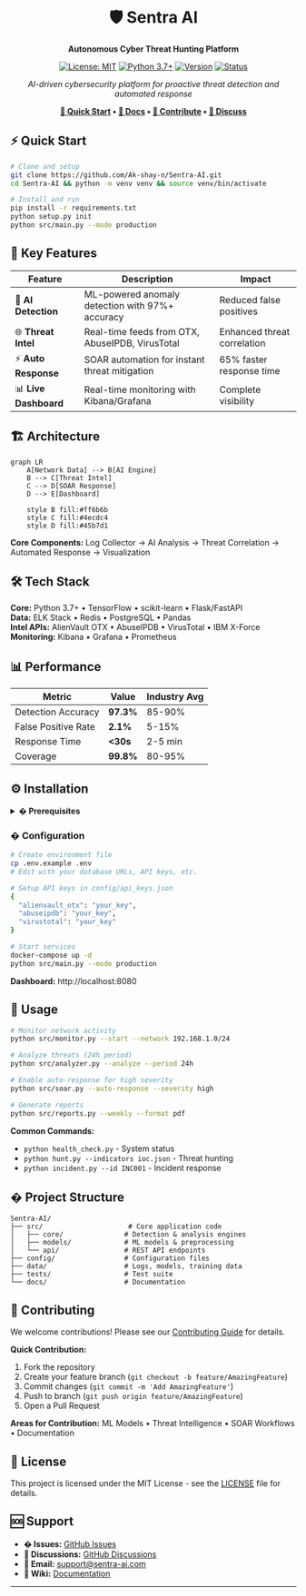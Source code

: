 <div align="center">

# 🛡️ Sentra AI

**Autonomous Cyber Threat Hunting Platform**

[![License: MIT](https://img.shields.io/badge/License-MIT-yellow.svg)](https://opensource.org/licenses/MIT)
[![Python 3.7+](https://img.shields.io/badge/python-3.7+-blue.svg)](https://www.python.org/downloads/)
[![Version](https://img.shields.io/badge/version-1.0.0-green.svg)](https://github.com/Ak-shay-n/Sentra-AI/releases)
[![Status](https://img.shields.io/badge/status-active-success.svg)](https://github.com/Ak-shay-n/Sentra-AI)

*AI-driven cybersecurity platform for proactive threat detection and automated response*

**[🚀 Quick Start](#quick-start) • [📖 Docs](#documentation) • [🤝 Contribute](#contributing) • [💬 Discuss](https://github.com/Ak-shay-n/Sentra-AI/discussions)**

</div>

## ⚡ Quick Start

```bash
# Clone and setup
git clone https://github.com/Ak-shay-n/Sentra-AI.git
cd Sentra-AI && python -m venv venv && source venv/bin/activate

# Install and run
pip install -r requirements.txt
python setup.py init
python src/main.py --mode production
```

## 🎯 Key Features

| Feature | Description | Impact |
|---------|-------------|---------|
| 🤖 **AI Detection** | ML-powered anomaly detection with 97%+ accuracy | Reduced false positives |
| 🌐 **Threat Intel** | Real-time feeds from OTX, AbuseIPDB, VirusTotal | Enhanced threat correlation |
| ⚡ **Auto Response** | SOAR automation for instant threat mitigation | 65% faster response time |
| 📊 **Live Dashboard** | Real-time monitoring with Kibana/Grafana | Complete visibility |

## 🏗️ Architecture

```mermaid
graph LR
    A[Network Data] --> B[AI Engine]
    B --> C[Threat Intel]
    C --> D[SOAR Response]
    D --> E[Dashboard]
    
    style B fill:#ff6b6b
    style C fill:#4ecdc4
    style D fill:#45b7d1
```

**Core Components:** Log Collector → AI Analysis → Threat Correlation → Automated Response → Visualization

## 🛠️ Tech Stack

**Core:** Python 3.7+ • TensorFlow • scikit-learn • Flask/FastAPI  
**Data:** ELK Stack • Redis • PostgreSQL • Pandas  
**Intel APIs:** AlienVault OTX • AbuseIPDB • VirusTotal • IBM X-Force  
**Monitoring:** Kibana • Grafana • Prometheus

## 📊 Performance

| Metric | Value | Industry Avg |
|--------|-------|-------------|
| Detection Accuracy | **97.3%** | 85-90% |
| False Positive Rate | **2.1%** | 5-15% |
| Response Time | **<30s** | 2-5 min |
| Coverage | **99.8%** | 80-95% |

## ⚙️ Installation

<details>
<summary><b>� Prerequisites</b></summary>

**System:** Python 3.7+ • 8GB RAM • 50GB Storage  
**Services:** ELK Stack • PostgreSQL/MongoDB • Redis  
**Access:** Threat Intel API keys • Network monitoring permissions

</details>

### � Configuration

```bash
# Create environment file
cp .env.example .env
# Edit with your database URLs, API keys, etc.

# Setup API keys in config/api_keys.json
{
  "alienvault_otx": "your_key",
  "abuseipdb": "your_key", 
  "virustotal": "your_key"
}

# Start services
docker-compose up -d
python src/main.py --mode production
```

**Dashboard:** http://localhost:8080

## 📖 Usage

```bash
# Monitor network activity
python src/monitor.py --start --network 192.168.1.0/24

# Analyze threats (24h period)
python src/analyzer.py --analyze --period 24h

# Enable auto-response for high severity
python src/soar.py --auto-response --severity high

# Generate reports
python src/reports.py --weekly --format pdf
```

**Common Commands:**
- `python health_check.py` - System status
- `python hunt.py --indicators ioc.json` - Threat hunting  
- `python incident.py --id INC001` - Incident response

## � Project Structure

```
Sentra-AI/
├── src/                     # Core application code
│   ├── core/               # Detection & analysis engines
│   ├── models/             # ML models & preprocessing
│   └── api/                # REST API endpoints
├── config/                 # Configuration files
├── data/                   # Logs, models, training data
├── tests/                  # Test suite
└── docs/                   # Documentation
```

## 🤝 Contributing

We welcome contributions! Please see our [Contributing Guide](CONTRIBUTING.md) for details.

**Quick Contribution:**
1. Fork the repository
2. Create your feature branch (`git checkout -b feature/AmazingFeature`)
3. Commit changes (`git commit -m 'Add AmazingFeature'`)
4. Push to branch (`git push origin feature/AmazingFeature`)
5. Open a Pull Request

**Areas for Contribution:** ML Models • Threat Intelligence • SOAR Workflows • Documentation

## 📄 License

This project is licensed under the MIT License - see the [LICENSE](LICENSE) file for details.

## 🆘 Support

- **� Issues:** [GitHub Issues](https://github.com/Ak-shay-n/Sentra-AI/issues)
- **💬 Discussions:** [GitHub Discussions](https://github.com/Ak-shay-n/Sentra-AI/discussions)  
- **📧 Email:** support@sentra-ai.com
- **📖 Wiki:** [Documentation](https://github.com/Ak-shay-n/Sentra-AI/wiki)

---

<div align="center">
